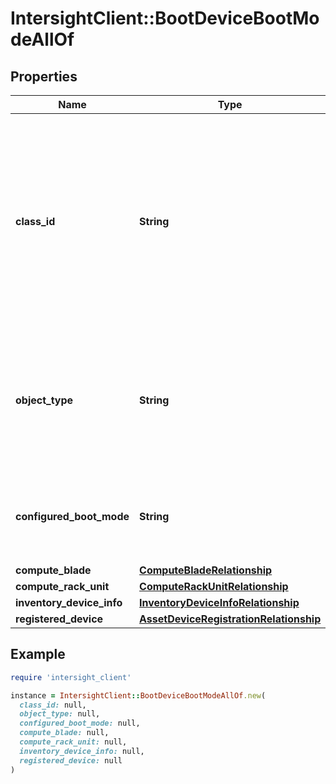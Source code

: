 # IntersightClient::BootDeviceBootModeAllOf

## Properties

| Name | Type | Description | Notes |
| ---- | ---- | ----------- | ----- |
| **class_id** | **String** | The fully-qualified name of the instantiated, concrete type. This property is used as a discriminator to identify the type of the payload when marshaling and unmarshaling data. | [default to &#39;boot.DeviceBootMode&#39;] |
| **object_type** | **String** | The fully-qualified name of the instantiated, concrete type. The value should be the same as the &#39;ClassId&#39; property. | [default to &#39;boot.DeviceBootMode&#39;] |
| **configured_boot_mode** | **String** | The user desired BIOS boot mode as configured in the boot policy. | [optional] |
| **compute_blade** | [**ComputeBladeRelationship**](ComputeBladeRelationship.md) |  | [optional] |
| **compute_rack_unit** | [**ComputeRackUnitRelationship**](ComputeRackUnitRelationship.md) |  | [optional] |
| **inventory_device_info** | [**InventoryDeviceInfoRelationship**](InventoryDeviceInfoRelationship.md) |  | [optional] |
| **registered_device** | [**AssetDeviceRegistrationRelationship**](AssetDeviceRegistrationRelationship.md) |  | [optional] |

## Example

```ruby
require 'intersight_client'

instance = IntersightClient::BootDeviceBootModeAllOf.new(
  class_id: null,
  object_type: null,
  configured_boot_mode: null,
  compute_blade: null,
  compute_rack_unit: null,
  inventory_device_info: null,
  registered_device: null
)
```

